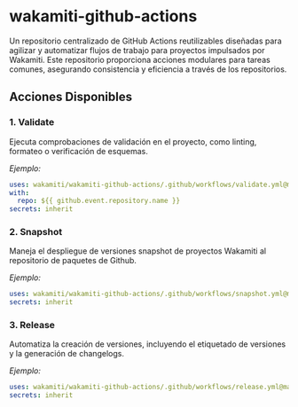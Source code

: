 # wakamiti-github-actions

Un repositorio centralizado de GitHub Actions reutilizables diseñadas para agilizar y automatizar flujos de trabajo 
para proyectos impulsados por Wakamiti. Este repositorio proporciona acciones modulares para tareas comunes, 
asegurando consistencia y eficiencia a través de los repositorios.


## Acciones Disponibles

### 1. Validate
Ejecuta comprobaciones de validación en el proyecto, como linting, formateo o verificación de esquemas.

_Ejemplo:_
```yaml
uses: wakamiti/wakamiti-github-actions/.github/workflows/validate.yml@main
with:
  repo: ${{ github.event.repository.name }}
secrets: inherit
```

### 2. Snapshot
Maneja el despliegue de versiones snapshot de proyectos Wakamiti al repositorio de paquetes de Github.

_Ejemplo:_
```yaml
uses: wakamiti/wakamiti-github-actions/.github/workflows/snapshot.yml@main
secrets: inherit
```

### 3. Release
Automatiza la creación de versiones, incluyendo el etiquetado de versiones y la generación de changelogs.

_Ejemplo:_
```yaml
uses: wakamiti/wakamiti-github-actions/.github/workflows/release.yml@main
secrets: inherit
```
